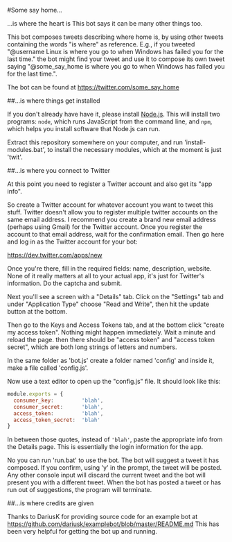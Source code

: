 #Some say home...

...is where the heart is
This bot says it can be many other things too.

This bot composes tweets describing where home is, by using other tweets containing the words "is where" as reference.
E.g., if you tweeted "@username Linux is where you go to when Windows has failed you for the last time." the bot might find your tweet and use it to compose its own tweet saying "@some_say_home is where you go to when Windows has failed you for the last time.".

The bot can be found at https://twitter.com/some_say_home

##...is where things get installed

If you don't already have have it, please install [Node.js](http://nodejs.org/). This will install two programs: `node`, which runs JavaScript from the command line, and `npm`, which helps you install software that Node.js can run.

Extract this repository somewhere on your computer, and run 'install-modules.bat', to install the necessary modules, which at the moment is just 'twit'.

##...is where you connect to Twitter

At this point you need to register a Twitter account and also get its "app info".

So create a Twitter account for whatever account you want to tweet this stuff. Twitter doesn't allow you to register multiple twitter accounts on the same email address. I recommend you create a brand new email address (perhaps using Gmail) for the Twitter account. Once you register the account to that email address, wait for the confirmation email. Then go here and log in as the Twitter account for your bot:

https://dev.twitter.com/apps/new

Once you're there, fill in the required fields: name, description, website. None of it really matters at all to your actual app, it's just for Twitter's information. Do the captcha and submit.

Next you'll see a screen with a "Details" tab. Click on the "Settings" tab and under "Application Type" choose "Read and Write", then hit the update button at the bottom.

Then go to the Keys and Access Tokens tab, and at the bottom click "create my access token". Nothing might happen immediately. Wait a minute and reload the page. then there should be "access token" and "access token secret", which are both long strings of letters and numbers.

In the same folder as 'bot.js' create a folder named 'config' and inside it, make a file called 'config.js'.

Now use a text editor to open up the "config.js" file. It should look like this:

```javascript
module.exports = {
  consumer_key:         'blah',
  consumer_secret:      'blah',
  access_token:         'blah',
  access_token_secret:  'blah'
}
```

In between those quotes, instead of `'blah'`, paste the appropriate info from the Details page. This is essentially the login information for the app.

No you can run 'run.bat' to use the bot. The bot will suggest a tweet it has composed. If you confirm, using 'y' in the prompt, the tweet will be posted. Any other console input will discard the current tweet and the bot will present you with a different tweet. When the bot has posted a tweet or has run out of suggestions, the program will terminate.

##...is where credits are given

Thanks to DariusK for providing source code for an example bot at https://github.com/dariusk/examplebot/blob/master/README.md
This has been very helpful for getting the bot up and running.
